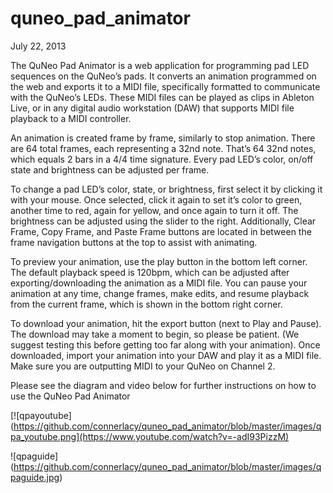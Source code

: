 quneo_pad_animator
==================

July 22, 2013

The QuNeo Pad Animator is a web application for programming pad LED sequences on the QuNeo’s pads. It converts an animation programmed on the web and exports it to a MIDI file, specifically formatted to communicate with the QuNeo’s LEDs. These MIDI files can be played as clips in Ableton Live, or in any digital audio workstation (DAW) that supports MIDI file playback to a MIDI controller.

An animation is created frame by frame, similarly to stop animation. There are 64 total frames, each representing a 32nd note. That’s 64 32nd notes, which equals 2 bars in a 4/4 time signature. Every pad LED’s color, on/off state and brightness can be adjusted per frame.

To change a pad LED’s color, state, or brightness, first select it by clicking it with your mouse. Once selected, click it again to set it’s color to green, another time to red, again for yellow, and once again to turn it off. The brightness can be adjusted using the slider to the right. Additionally, Clear Frame, Copy Frame, and Paste Frame buttons are located in between the frame navigation buttons at the top to assist with animating.

To preview your animation, use the play button in the bottom left corner. The default playback speed is 120bpm, which can be adjusted after exporting/downloading the animation as a MIDI file. You can pause your animation at any time, change frames, make edits, and resume playback from the current frame, which is shown in the bottom right corner.

To download your animation, hit the export button (next to Play and Pause). The download may take a moment to begin, so please be patient. (We suggest testing this before getting too far along with your animation). Once downloaded, import your animation into your DAW and play it as a MIDI file. Make sure you are outputting MIDI to your QuNeo on Channel 2.

Please see the diagram and video below for further instructions on how to use the QuNeo Pad Animator

[![qpayoutube] (https://github.com/connerlacy/quneo_pad_animator/blob/master/images/qpa_youtube.png](https://www.youtube.com/watch?v=-adI93PizzM)

![qpaguide] (https://github.com/connerlacy/quneo_pad_animator/blob/master/images/qpaguide.jpg)
